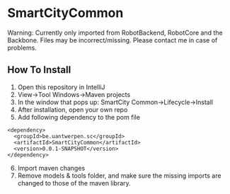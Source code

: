# SmartCityCommon
Warning: Currently only imported from RobotBackend, RobotCore and the Backbone. Files may be incorrect/missing.
Please contact me in case of problems.

## How To Install
1. Open this repository in IntelliJ
2. View->Tool Windows->Maven projects
3. In the window that pops up: SmartCity Common->Lifecycle->Install
4. After installation, open your own repo
5. Add following dependency to the pom file
```
<dependency>
  <groupId>be.uantwerpen.sc</groupId>
  <artifactId>SmartCityCommon</artifactId>
  <version>0.0.1-SNAPSHOT</version>
</dependency>
```
6. Import maven changes
7. Remove models & tools folder, and make sure the missing imports are changed to those of the maven library.
